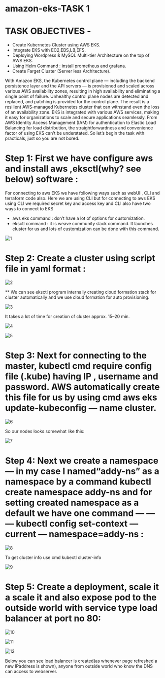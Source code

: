 # amazon-eks-TASK 1

# TASK OBJECTIVES -
  * Create Kubernetes Cluster using AWS EKS.
  * Integrate EKS with EC2,EBS,LB,EFS.
  * Deploying Wordpress & MySQL Multi-tier Architecture on the top of AWS EKS.
  * Using Helm Command : install prometheus and grafana.
  * Create Farget Cluster (Server less Architecture).
 
  With Amazon EKS, the Kubernetes control plane — including the backend persistence layer and the API servers — is provisioned and scaled across various AWS availability zones, resulting in high availability and eliminating a single point of failure. Unhealthy control plane nodes are detected and replaced, and patching is provided for the control plane. The result is a resilient AWS-managed Kubernetes cluster that can withstand even the loss of an availability zone.
  EKS is integrated with various AWS services, making it easy for organizations to scale and secure applications seamlessly. From AWS Identity Access Management (IAM) for authentication to Elastic Load Balancing for load distribution, the straightforwardness and convenience factor of using EKS can’t be understated.
  So let’s begin the task with practicals, just so you are not bored. 
 
 # Step 1: First we have configure aws and install aws ,eksctl(why? see below) software :
 
  For connecting to aws EKS we have following ways such as webUI , CLI and terraform code also. Here we are using CLI but for connecting to aws EKS using CLI we required secret     key and access key and CLI also have two ways to connect to EKS
  * aws eks command : don’t have a lot of options for customization.
  * eksctl command : it is weave community slack command. It launches cluster for us and lots of customization can be done with this command.

 ![1](https://user-images.githubusercontent.com/51692515/87247386-2fc4da00-c471-11ea-8e2c-7bf5420d5f79.png)
 
 
 # Step 2: Create a cluster using script file in yaml format :
 
 ![2](https://user-images.githubusercontent.com/51692515/87247387-30f60700-c471-11ea-9a23-25ec778f2d9a.png)
 
 ** We can see eksctl program internally creating cloud formation stack for cluster automatically and we use cloud formation for auto provisioning.
 
 ![3](https://user-images.githubusercontent.com/51692515/87247381-2d628000-c471-11ea-9807-6091aab9b5ab.png)
 
 It takes a lot of time for creation of cluster approx. 15–20 min.
 
 ![4](https://user-images.githubusercontent.com/51692515/87247383-2e93ad00-c471-11ea-8056-50afcda080d1.png)
 
![5](https://user-images.githubusercontent.com/51692515/87247385-2f2c4380-c471-11ea-8cfd-e70197083baf.png)

# Step 3: Next for connecting to the master, kubectl cmd require config file (.kube) having IP , username and password. AWS automatically create this file for us by using cmd aws eks update-kubeconfig — name cluster.

![6](https://user-images.githubusercontent.com/51692515/87247500-cf826800-c471-11ea-9f24-93334b1e28f7.png)

So our nodes looks somewhat like this:

![7](https://user-images.githubusercontent.com/51692515/87247501-d0b39500-c471-11ea-8cf7-ddea8548ef1e.png)

# Step 4: Next we create a namespace — in my case I named“addy-ns” as a namespace by a command kubectl create namespace addy-ns and for setting created namespace as a default we have one command — — — kubectl config set-context — current — namespace=addy-ns :

![8](https://user-images.githubusercontent.com/51692515/87247503-d14c2b80-c471-11ea-9e91-b151de1ef9f4.png)

To get cluster info use cmd kubectl cluster-info

![9](https://user-images.githubusercontent.com/51692515/87247504-d1e4c200-c471-11ea-8bbc-2db7b16bd243.png)

# Step 5: Create a deployment, scale it a scale it and also expose pod to the outside world with service type load balancer at port no 80:

![10](https://user-images.githubusercontent.com/51692515/87247505-d27d5880-c471-11ea-9769-360f3d27b991.png)

![11](https://user-images.githubusercontent.com/51692515/87247506-d3ae8580-c471-11ea-9557-d10be8f60a51.png)

![12](https://user-images.githubusercontent.com/51692515/87247508-d4dfb280-c471-11ea-8e79-56154cdaa839.png)

Below you can see load balancer is created(as whenever page refreshed a new IPaddress is shown), anyone from outside world who know the DNS can access to webserver.





